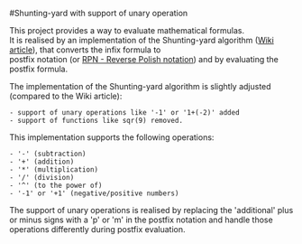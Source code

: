 #Shunting-yard with support of unary operation  
  
This project provides a way to evaluate mathematical formulas.  
It is realised by an implementation of the Shunting-yard algorithm ([Wiki article](https://en.wikipedia.org/wiki/Shunting-yard_algorithm)), that converts the infix formula to  
postfix notation (or [RPN - Reverse Polish notation](https://en.wikipedia.org/wiki/Reverse_Polish_notation)) and by evaluating the postfix formula.

The implementation of the Shunting-yard algorithm is slightly adjusted (compared to the Wiki article):
```
- support of unary operations like '-1' or '1+(-2)' added
- support of functions like sqr(9) removed.
```
  
This implementation supports the following operations:
```
- '-' (subtraction)
- '+' (addition)
- '*' (multiplication)
- '/' (division)
- '^' (to the power of)
- '-1' or '+1' (negative/positive numbers)
```

The support of unary operations is realised by replacing the 'additional' plus or minus signs with a 'p' or 'm' in the postfix notation and handle those operations differently during postfix evaluation.
